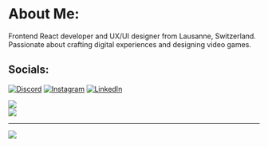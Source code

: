 # About Me:
Frontend React developer and UX/UI designer from Lausanne, Switzerland. Passionate about crafting digital experiences and designing video games.

## Socials:
[![Discord](https://img.shields.io/badge/Discord-%237289DA.svg?logo=discord&logoColor=white)](https://discord.gg/wheazel#8878) [![Instagram](https://img.shields.io/badge/Instagram-%23E4405F.svg?logo=Instagram&logoColor=white)](https://instagram.com/robndy) [![LinkedIn](https://img.shields.io/badge/LinkedIn-%230077B5.svg?logo=linkedin&logoColor=white)](https://linkedin.com/in/https://www.linkedin.com/in/robertobendi/) 

![](https://github-readme-streak-stats.herokuapp.com/?user=robertobendi&theme=dark&hide_border=true)<br/>
![](https://github-readme-stats.vercel.app/api/top-langs/?username=robertobendi&theme=dark&hide_border=true&include_all_commits=true&count_private=true&layout=compact)

---
[![](https://visitcount.itsvg.in/api?id=robertobendi&icon=0&color=9)](https://visitcount.itsvg.in)

<!-- Proudly created with GPRM ( https://gprm.itsvg.in ) -->
